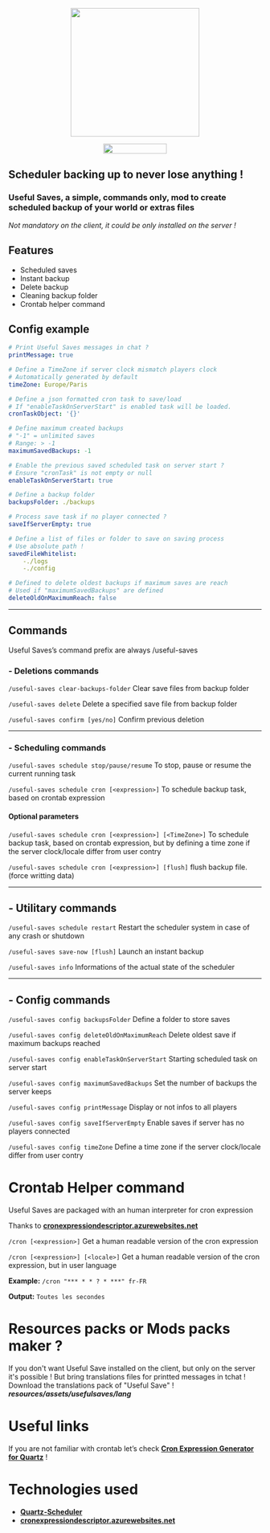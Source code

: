 <p align="center">
  <img width="256" height="256" src="https://i.imgur.com/Xz7NQwI.png">
</p>

<p align="center">
	<a href="https://www.curseforge.com/minecraft/mc-mods/useful-saves">
  		<img width="126" height="20" src="http://cf.way2muchnoise.eu/title/364598.svg">
	</a>
</p>

## Scheduler backing up to never lose anything !
### Useful Saves, a simple, commands only, mod to create scheduled backup of your world or extras files

_Not mandatory on the client, it could be only installed on the server !_

 
## Features
 
- Scheduled saves
- Instant backup
- Delete backup
- Cleaning backup folder
- Crontab helper command
 
## Config example

```yaml
# Print Useful Saves messages in chat ?
printMessage: true

# Define a TimeZone if server clock mismatch players clock
# Automatically generated by default
timeZone: Europe/Paris

# Define a json formatted cron task to save/load
# If "enableTaskOnServerStart" is enabled task will be loaded.
cronTaskObject: '{}'

# Define maximum created backups
# "-1" = unlimited saves
# Range: > -1
maximumSavedBackups: -1

# Enable the previous saved scheduled task on server start ?
# Ensure "cronTask" is not empty or null
enableTaskOnServerStart: true

# Define a backup folder
backupsFolder: ./backups

# Process save task if no player connected ?
saveIfServerEmpty: true

# Define a list of files or folder to save on saving process
# Use absolute path !
savedFileWhitelist: 
    -./logs
    -./config

# Defined to delete oldest backups if maximum saves are reach
# Used if "maximumSavedBackups" are defined
deleteOldOnMaximumReach: false
```
___

## Commands
Useful Saves’s command prefix are always /useful-saves

### - Deletions commands

`/useful-saves clear-backups-folder`
Clear save files from backup folder

`/useful-saves delete`
Delete a specified save file from backup folder

`/useful-saves confirm [yes/no]`
Confirm previous deletion

___

### - Scheduling commands
 
`/useful-saves schedule stop/pause/resume`
To stop, pause or resume the current running task

`/useful-saves schedule cron [<expression>]`
To schedule backup task, based on crontab expression

#### Optional parameters
 
`/useful-saves schedule cron [<expression>] [<TimeZone>]`
To schedule backup task, based on crontab expression, but by defining a time zone if the server clock/locale differ from user contry

`/useful-saves schedule cron [<expression>] [flush]`
flush backup file. (force writting data)

___

## - Utilitary commands

`/useful-saves schedule restart`
Restart the scheduler system in case of any crash or shutdown

`/useful-saves save-now [flush]`
Launch an instant backup

`/useful-saves info`
Informations of the actual state of the scheduler

___

## - Config commands

`/useful-saves config backupsFolder`
Define a folder to store saves

`/useful-saves config deleteOldOnMaximumReach`
Delete oldest save if maximum backups reached

`/useful-saves config enableTaskOnServerStart`
Starting scheduled task on server start

`/useful-saves config maximumSavedBackups`
Set the number of backups the server keeps

`/useful-saves config printMessage`
Display or not infos to all players

`/useful-saves config saveIfServerEmpty`
Enable saves if server has no players connected

`/useful-saves config timeZone`
Define a time zone if the server clock/locale differ from user contry

# Crontab Helper command
 
Useful Saves are packaged with an human interpreter for cron expression

Thanks to [**cronexpressiondescriptor.azurewebsites.net**](https://cronexpressiondescriptor.azurewebsites.net/)

`/cron [<expression>]`
Get a human readable version of the cron expression

`/cron [<expression>] [<locale>]`
Get a human readable version of the cron expression, but in user language

**Example:** `/cron "*** * * ? * ***" fr-FR`

**Output:** `Toutes les secondes`


# Resources packs or Mods packs maker ?
 
If you don't want Useful Save installed on the client, but only on the server it's possible !
But bring translations files for printted messages in tchat !
Download the translations pack of "Useful Save" !
***resources/assets/usefulsaves/lang***

# Useful links

If you are not familiar with crontab let’s check [**Cron Expression Generator for Quartz**](https://www.freeformatter.com/cron-expression-generator-quartz.html) !

# Technologies used

- [**Quartz-Scheduler**](http://www.quartz-scheduler.org/)
- [**cronexpressiondescriptor.azurewebsites.net**](https://cronexpressiondescriptor.azurewebsites.net/)
